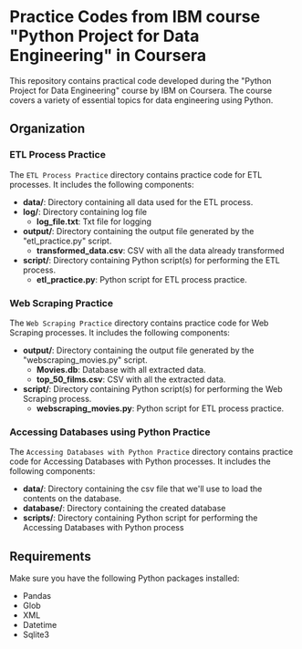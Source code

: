 # Practice Codes from IBM course "Python Project for Data Engineering" in Coursera

This repository contains practical code developed during the "Python Project for Data Engineering" course by IBM on Coursera. The course covers a variety of essential topics for data engineering using Python.

## Organization

### ETL Process Practice

The `ETL Process Practice` directory contains practice code for ETL processes. It includes the following components:

- **data/**: Directory containing all data used for the ETL process.
- **log/**: Directory containing log file
  - **log_file.txt**: Txt file for logging
- **output/**: Directory containing the output file generated by the "etl_practice.py" script.
  - **transformed_data.csv**: CSV with all the data already transformed
- **script/**: Directory containing Python script(s) for performing the ETL process.
  - **etl_practice.py**: Python script for ETL process practice.

### Web Scraping Practice

The `Web Scraping Practice` directory contains practice code for Web Scraping processes. It includes the following components:

- **output/**: Directory containing the output file generated by the "webscraping_movies.py" script.
  - **Movies.db**: Database with all extracted data.
  - **top_50_films.csv**: CSV with all the extracted data.
- **script/**: Directory containing Python script(s) for performing the Web Scraping process.
  - **webscraping_movies.py**: Python script for ETL process practice.

### Accessing Databases using Python Practice

The `Accessing Databases with Python Practice` directory contains practice code for Accessing Databases with Python processes. It includes the following components:

- **data/**: Directory containing the csv file that we'll use to load the contents on the database.
- **database/**: Directory containing the created database
- **scripts/**: Directory containing Python script for performing the Accessing Databases with Python process

## Requirements

Make sure you have the following Python packages installed:

- Pandas
- Glob
- XML
- Datetime
- Sqlite3


